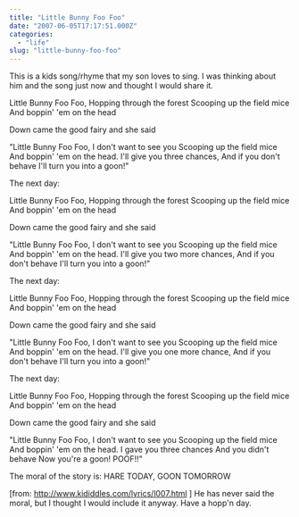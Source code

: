 ```yaml
---
title: "Little Bunny Foo Foo"
date: "2007-06-05T17:17:51.000Z"
categories: 
  - "life"
slug: "little-bunny-foo-foo"
---
```


This is a kids song/rhyme that my son loves to sing. I was thinking about him and the song just now and thought I would share it.

Little Bunny Foo Foo, Hopping through the forest Scooping up the field mice And boppin' 'em on the head

Down came the good fairy and she said

"Little Bunny Foo Foo, I don't want to see you Scooping up the field mice And boppin' 'em on the head. I'll give you three chances, And if you don't behave I'll turn you into a goon!"

The next day:

Little Bunny Foo Foo, Hopping through the forest Scooping up the field mice And boppin' 'em on the head

Down came the good fairy and she said

"Little Bunny Foo Foo, I don't want to see you Scooping up the field mice And boppin' 'em on the head. I'll give you two more chances, And if you don't behave I'll turn you into a goon!"

The next day:

Little Bunny Foo Foo, Hopping through the forest Scooping up the field mice And boppin' 'em on the head

Down came the good fairy and she said

"Little Bunny Foo Foo, I don't want to see you Scooping up the field mice And boppin' 'em on the head. I'll give you one more chance, And if you don't behave I'll turn you into a goon!"

The next day:

Little Bunny Foo Foo, Hopping through the forest Scooping up the field mice And boppin' 'em on the head

Down came the good fairy and she said

"Little Bunny Foo Foo, I don't want to see you Scooping up the field mice And boppin' 'em on the head. I gave you three chances And you didn't behave Now you're a goon! POOF!!"

The moral of the story is: HARE TODAY, GOON TOMORROW

\[from: http://www.kididdles.com/lyrics/l007.html \] He has never said the moral, but I thought I would include it anyway. Have a hopp'n day.
